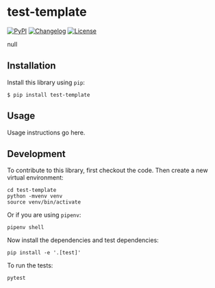 # test-template

[![PyPI](https://img.shields.io/pypi/v/test-template.svg)](https://pypi.org/project/test-template/)
[![Changelog](https://img.shields.io/github/v/release/test-organisation3210/test-template?include_prereleases&label=changelog)](https://github.com/test-organisation3210/test-template/releases)
[![License](https://img.shields.io/badge/license-Apache%202.0-blue.svg)](https://github.com/test-organisation3210/test-template/blob/main/LICENSE)

null

## Installation

Install this library using `pip`:

    $ pip install test-template

## Usage

Usage instructions go here.

## Development

To contribute to this library, first checkout the code. Then create a new virtual environment:

    cd test-template
    python -mvenv venv
    source venv/bin/activate

Or if you are using `pipenv`:

    pipenv shell

Now install the dependencies and test dependencies:

    pip install -e '.[test]'

To run the tests:

    pytest
